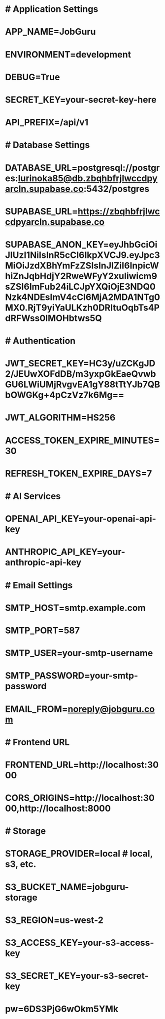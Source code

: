 # # Application Settings
# APP_NAME=JobGuru
# ENVIRONMENT=development
# DEBUG=True
# SECRET_KEY=your-secret-key-here
# API_PREFIX=/api/v1

# # Database Settings
# DATABASE_URL=postgresql://postgres:Iurinoka85@db.zbqhbfrjlwccdpyarcln.supabase.co:5432/postgres


# SUPABASE_URL=https://zbqhbfrjlwccdpyarcln.supabase.co
# SUPABASE_ANON_KEY=eyJhbGciOiJIUzI1NiIsInR5cCI6IkpXVCJ9.eyJpc3MiOiJzdXBhYmFzZSIsInJlZiI6InpicWhiZnJqbHdjY2RweWFyY2xuIiwicm9sZSI6ImFub24iLCJpYXQiOjE3NDQ0Nzk4NDEsImV4cCI6MjA2MDA1NTg0MX0.RjT9yiYaULKzh0DRltuOqbTs4PdRFWss0lMOHbtws5Q
            
# # Authentication
# JWT_SECRET_KEY=HC3y/uZCKgJD2/JEUwXOFdDB/m3yxpGkEaeQvwbGU6LWiUMjRvgvEA1gY88tTtYJb7QBbOWGKg+4pCzVz7k6Mg==
# JWT_ALGORITHM=HS256
# ACCESS_TOKEN_EXPIRE_MINUTES=30
# REFRESH_TOKEN_EXPIRE_DAYS=7

# # AI Services
# OPENAI_API_KEY=your-openai-api-key
# ANTHROPIC_API_KEY=your-anthropic-api-key

# # Email Settings
# SMTP_HOST=smtp.example.com
# SMTP_PORT=587
# SMTP_USER=your-smtp-username
# SMTP_PASSWORD=your-smtp-password
# EMAIL_FROM=noreply@jobguru.com

# # Frontend URL
# FRONTEND_URL=http://localhost:3000
# CORS_ORIGINS=http://localhost:3000,http://localhost:8000

# # Storage
# STORAGE_PROVIDER=local  # local, s3, etc.
# S3_BUCKET_NAME=jobguru-storage
# S3_REGION=us-west-2
# S3_ACCESS_KEY=your-s3-access-key
# S3_SECRET_KEY=your-s3-secret-key
# pw=6DS3PjG6wOkm5YMk
